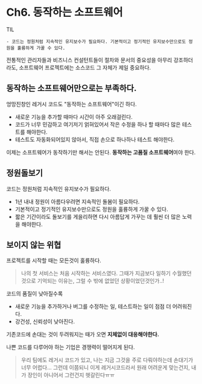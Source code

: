# Ch6. 동작하는 소프트웨어

TIL

```
- 코드는 정원처럼 지속적인 유지보수가 필요하다. 기본적이고 정기적인 유지보수만으로도 정원을 훌륭하게 가꿀 수 있다.
```

전통적인 관리자들과 비즈니스 컨설턴트들이 절차와 문서의 중요성을 아무리 강조하더라도,
소프트웨어 프로젝트에는 소스코드 그 자체가 제일 중요하다.

## 동작하는 소프트웨어만으로는 부족하다.

엉망진창인 레거시 코드도 "동작하는 소프트웨어"이긴 하다.

- 새로운 기능을 추가할 때마다 시간이 아주 오래걸린다.
- 코드가 너무 민감하고 여기저기 얽혀있어서 작은 수정을 하나 할 때마다 많은 테스트를 해야한다.
- 테스트도 자동화되어있지 않아서, 직접 손으로 하나하나 테스트 해야한다.

이제는 소프트웨어가 동작하기만 해서는 안된다. **동작하는 고품질 소프트웨어**여야 한다.

## 정원돌보기

코드는 정원처럼 지속적인 유지보수가 필요하다.

- 1년 내내 정원이 아름다우려면 지속적인 돌봄이 필요하다.
- 기본적이고 정기적인 유지보수만으로도 정원을 훌륭하게 가꿀 수 있다.
- 짧은 기간이라도 돌보기를 게을리하면 다시 아름답게 가꾸는 데 훨씬 더 많은 노력을 해야한다.

## 보이지 않는 위협

프로젝트를 시작할 때는 모든것이 훌륭하다.

> 나의 첫 서비스는 처음 시작하는 서비스였다. 그때가 지금보다 일하기 수월했던것으로 기억되는 이유는, 그럴 수 밖에 없었던 상황이었던것인가..!

코드의 품질이 낮아질수록

- 새로운 기능을 추가하거나 버그를 수정하는 일, 테스트하는 일이 점점 더 어려워진다.
- 강건성, 신뢰성이 낮아진다.

기존코드에 손대는 것이 두려워지는 때가 오면 **지체없이 대응해야한다.**

나쁜 코드를 다루어야 하는 기업은 경쟁력이 떨어지게 된다.

> 우리 팀에도 레거시 코드가 있고, 나는 지금 그것을 주로 다뤄야하는데 손대기가 너무 어렵다... 
> 그런데 이쯤되니 이게 레거시코드라서 원래 어려운게 맞는건지, 내가 장인이 아니어서 그런건지 헷갈린다ㅠㅠ